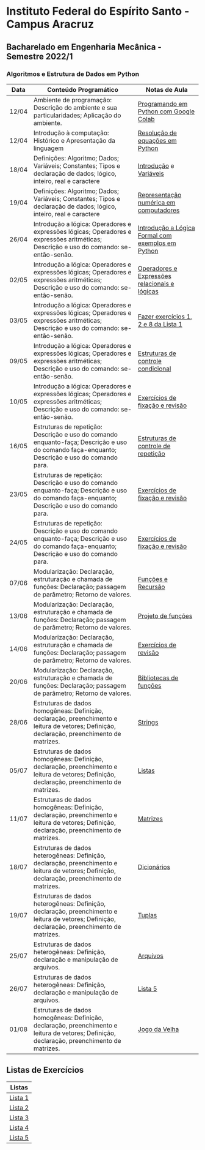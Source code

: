 # Instituto Federal do Espírito Santo - Campus Aracruz
## Bacharelado em Engenharia Mecânica - Semestre 2022/1
### Algoritmos e Estrutura de Dados em Python


| Data | Conteúdo Programático | Notas de Aula |
| --- | --- | --- |
| 12/04 | Ambiente de programação: Descrição do ambiente e sua particularidades; Aplicação do ambiente. | [Programando em Python com Google Colab](aula-colab.ipynb) |
| 12/04 | Introdução à computação: Histórico e Apresentação da linguagem | [Resolução de equações em Python](aula-01.ipynb) |
| 18/04| Definições: Algoritmo; Dados; Variáveis; Constantes; Tipos e declaração de dados; lógico, inteiro, real e caractere | [Introdução](aula-02.ipynb) e [Variáveis](aula-03.ipynb) |
| 19/04| Definições: Algoritmo; Dados; Variáveis; Constantes; Tipos e declaração de dados; lógico, inteiro, real e caractere | [Representação numérica em computadores](aula-04.ipynb) |
| 26/04| Introdução a lógica: Operadores e expressões lógicas; Operadores e expressões aritméticas; Descrição e uso do comando: se-então-senão. | [Introdução a Lógica Formal com exemplos em Python](aula-05-1.ipynb) |
| 02/05| Introdução a lógica: Operadores e expressões lógicas; Operadores e expressões aritméticas; Descrição e uso do comando: se-então-senão. | [Operadores e Expressões relacionais e lógicas](aula-05-2.ipynb) |
| 03/05| Introdução a lógica: Operadores e expressões lógicas; Operadores e expressões aritméticas; Descrição e uso do comando: se-então-senão. | [Fazer exercícios 1, 2 e 8 da Lista 1](lista-01.ipynb) |
| 09/05| Introdução a lógica: Operadores e expressões lógicas; Operadores e expressões aritméticas; Descrição e uso do comando: se-então-senão. | [Estruturas de controle condicional](aula-06.ipynb) |
| 10/05| Introdução a lógica: Operadores e expressões lógicas; Operadores e expressões aritméticas; Descrição e uso do comando: se-então-senão. | [Exercícios de fixação e revisão](revisao-if.ipynb) |
| 16/05| Estruturas de repetição: Descrição e uso do comando enquanto-faça; Descrição e uso do comando faça-enquanto; Descrição e uso do comando para. | [Estruturas de controle de repetição](aula-07.ipynb) |
| 23/05| Estruturas de repetição: Descrição e uso do comando enquanto-faça; Descrição e uso do comando faça-enquanto; Descrição e uso do comando para. | [Exercícios de fixação e revisão](revisao-loop.ipynb) |
| 24/05| Estruturas de repetição: Descrição e uso do comando enquanto-faça; Descrição e uso do comando faça-enquanto; Descrição e uso do comando para. | [Exercícios de fixação e revisão](lista-02.ipynb) |
| 07/06| Modularização: Declaração, estruturação e chamada de funções: Declaração; passagem de parâmetro; Retorno de valores. | [Funções e Recursão](aula-08.ipynb) |
| 13/06| Modularização: Declaração, estruturação e chamada de funções: Declaração; passagem de parâmetro; Retorno de valores. | [Projeto de funções](aula-09.ipynb)  |
| 14/06| Modularização: Declaração, estruturação e chamada de funções: Declaração; passagem de parâmetro; Retorno de valores. | [Exercícios de revisão](lista-03.ipynb) |
| 20/06| Modularização: Declaração, estruturação e chamada de funções: Declaração; passagem de parâmetro; Retorno de valores. | [Bibliotecas de funções](aula-10.ipynb)  |
| 28/06| Estruturas de dados homogêneas: Definição, declaração, preenchimento e leitura de vetores; Definição, declaração, preenchimento de matrizes. | [Strings](08-strings.html) |
| 05/07| Estruturas de dados homogêneas: Definição, declaração, preenchimento e leitura de vetores; Definição, declaração, preenchimento de matrizes. | [Listas](10-listas.html) |
| 11/07| Estruturas de dados homogêneas: Definição, declaração, preenchimento e leitura de vetores; Definição, declaração, preenchimento de matrizes. | [Matrizes](aula-11.ipynb) |
| 18/07| Estruturas de dados heterogêneas: Definição, declaração, preenchimento e leitura de vetores; Definição, declaração, preenchimento de matrizes. | [Dicionários](11-dicionarios.html) |
| 19/07| Estruturas de dados heterogêneas: Definição, declaração, preenchimento e leitura de vetores; Definição, declaração, preenchimento de matrizes. | [Tuplas](12-tuplas.html) |
| 25/07| Estruturas de dados heterogêneas: Definição, declaração e manipulação de arquivos. | [Arquivos](aula-12.ipynb) |
| 26/07| Estruturas de dados heterogêneas: Definição, declaração e manipulação de arquivos. | [Lista 5](lista-05.ipynb) |
| 01/08| Estruturas de dados homogêneas: Definição, declaração, preenchimento e leitura de vetores; Definição, declaração, preenchimento de matrizes. | [Jogo da Velha](jogo-da-velha.ipynb) |
## Listas de Exercícios

| Listas |
| ---    |
| [Lista 1](lista-01.ipynb) |
| [Lista 2](lista-02.ipynb) |
| [Lista 3](lista-03.ipynb) |
| [Lista 4](lista-04.ipynb) |
| [Lista 5](lista-05.ipynb) |
